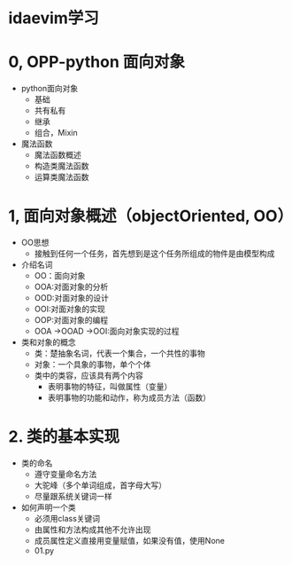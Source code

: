 # idaevim学习
# 0, OPP-python 面向对象
- python面向对象
    - 基础
    - 共有私有
    - 继承
    - 组合，Mixin
- 魔法函数
    - 魔法函数概述
    - 构造类魔法函数
    -  运算类魔法函数
# 1, 面向对象概述（objectOriented, OO）
- OO思想
    - 接触到任何一个任务，首先想到是这个任务所组成的物件是由模型构成
- 介绍名词
    - OO：面向对象
    - OOA:对面对象的分析
    - OOD:对面对象的设计
    - OOI:对面对象的实现
    - OOP:对面对象的编程
    - OOA ->OOAD ->OOI:面向对象实现的过程
-  类和对象的概念
    - 类：楚抽象名词，代表一个集合，一个共性的事物
    - 对象：一个具象的事物，单个个体
    - 类中的类容，应该具有两个内容
        -   表明事物的特征，叫做属性（变量）
        -   表明事物的功能和动作，称为成员方法（函数）
# 2. 类的基本实现
-   类的命名
    -   遵守变量命名方法
    -   大驼峰（多个单词组成，首字母大写）
    -   尽量跟系统关键词一样
 -  如何声明一个类
    -   必须用class关键词
    -   由属性和方法构成其他不允许出现
    -   成员属性定义直接用变量赋值，如果没有值，使用None
    -   01.py


    
    
    